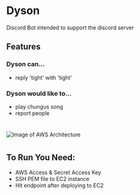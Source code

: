 # Dyson
Discord Bot intended to support the discord server

## Features
### Dyson can...
  - reply 'tight' with 'tight'

### Dyson would like to...
  - play chungus song
  - report people

#

![Image of AWS Architecture](https://github.com/kstasko/dyson/blob/master/images/dyson.jpg)

#

## To Run You Need:
* AWS Access & Secret Access Key
* SSH PEM file to EC2 instance
* Hit endpoint after deploying to EC2
